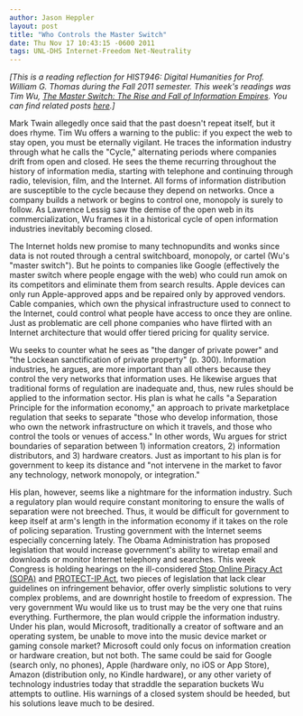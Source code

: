 ```yaml
---
author: Jason Heppler
layout: post
title: "Who Controls the Master Switch"
date: Thu Nov 17 10:43:15 -0600 2011
tags: UNL-DHS Internet-Freedom Net-Neutrality
---
```


*[This is a reading reflection for HIST946: Digital Humanities for Prof. William G. Thomas during the Fall 2011 semester. This week's readings was Tim Wu, *[The Master Switch: The Rise and Fall of Information Empires](http://www.amazon.com/Master-Switch-Information-Empires-Vintage/dp/0307390993/ref=sr_1_1?s=books&ie=UTF8&qid=1322756473&sr=1-1)*. You can find related posts [here](http://jasonheppler.org/the-digital-humanities-seminar.html).]*

Mark Twain allegedly once said that the past doesn't repeat itself, but it does rhyme. Tim Wu offers a warning to the public: if you expect the web to stay open, you must be eternally vigilant. He traces the information industry through what he calls the "Cycle," alternating periods where companies drift from open and closed. He sees the theme recurring throughout the history of information media, starting with telephone and continuing through radio, television, film, and the Internet. All forms of information distribution are susceptible to the cycle because they depend on networks. Once a company builds a network or begins to control one, monopoly is surely to follow. As Lawrence Lessig saw the demise of the open web in its commercialization, Wu frames it in a historical cycle of open information industries inevitably becoming closed.

The Internet holds new promise to many technopundits and wonks since data is not routed through a central switchboard, monopoly, or cartel (Wu's "master switch"). But he points to companies like Google (effectively the master switch where people engage with the web) who could run amok on its competitors and eliminate them from search results. Apple devices can only run Apple-approved apps and be repaired only by approved vendors. Cable companies, which own the physical infrastructure used to connect to the Internet, could control what people have access to once they are online. Just as problematic are cell phone companies who have flirted with an Internet architecture that would offer tiered pricing for quality service. 

Wu seeks to counter what he sees as "the danger of private power" and "the Lockean sanctification of private property" (p. 300). Information industries, he argues, are more important than all others because they control the very networks that information uses. He likewise argues that traditional forms of regulation are inadequate and, thus, new rules should be applied to the information sector. His plan is what he calls "a Separation Principle for the information economy," an approach to private marketplace regulation that seeks to separate "those who develop information, those who own the network infrastructure on which it travels, and those who control the tools or venues of access." In other words, Wu argues for strict boundaries of separation between 1) information creators, 2) information distributors, and 3) hardware creators. Just as important to his plan is for government to keep its distance and "not intervene in the market to favor any technology, network monopoly, or integration." 

His plan, however, seems like a nightmare for the information industry. Such a regulatory plan would require constant monitoring to ensure the walls of separation were not breeched. Thus, it would be difficult for government to keep itself at arm's length in the information economy if it takes on the role of policing separation. Trusting government with the Internet seems especially concerning lately. The Obama Administration has proposed legislation that would increase government's ability to wiretap email and downloads or monitor Internet telephony and searches. This week Congress is holding hearings on the ill-considered [Stop Online Piracy Act (SOPA)](http://www.opencongress.org/bill/112-h3261/show) and [PROTECT-IP Act](http://www.govtrack.us/congress/bill.xpd?bill=s112-968), two pieces of legislation that lack clear guidelines on infringement behavior, offer overly simplistic solutions to very complex problems, and are downright hostile to freedom of expression. The very government Wu would like us to trust may be the very one that ruins everything. Furthermore, the plan would cripple the information industry. Under his plan, would Microsoft, traditionally a creator of software and an operating system, be unable to move into the music device market or gaming console market? Microsoft could only focus on information creation or hardware creation, but not both. The same could be said for Google (search only, no phones), Apple (hardware only, no iOS or App Store), Amazon (distribution only, no Kindle hardware), or any other variety of technology industries today that straddle the separation buckets Wu attempts to outline. His warnings of a closed system should be heeded, but his solutions leave much to be desired. 
